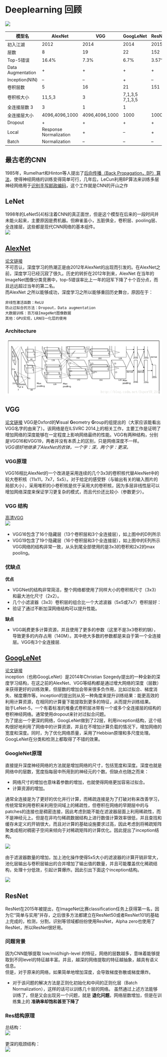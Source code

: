 # Deeplearning 回顾
![](http://7pn4yt.com1.z0.glb.clouddn.com/blog-cnn.png)

|模型名|	AlexNet|	VGG|	GoogLeNet|	ResNet
|-----|-----------|-------|-------------|-------|
|初入江湖|	2012|	2014|	2014|	2015|
|层数|	8|	19|	22|	152|
|Top-5错误|	16.4%|	7.3%|	6.7%|	3.57%|
|Data Augmentation|	+|	+|	+|	+|
|Inception(NIN)|	–|	–|	+|	–|
|卷积层数|	5|	16|	21|	151|
|卷积核大小|	11,5,3|	3|	7,1,3,5	7,1,3,5|
|全连接层数	3|	3|	1|	1|
|全连接层大小|	4096,4096,1000|	4096,4096,1000|	1000|	1000|
|Dropout|	+|	+|	+|	+|
|Local| Response Normalization|	+|	–|	+|	–|
|Batch| Normalization|	–|	–|	–|	+|
## 最古老的CNN
1985年，Rumelhart和Hinton等人提出了[后向传播（Back Propagation，BP）算法](http://www.dtic.mil/dtic/tr/fulltext/u2/a164453.pdf)，使得神经网络的训练变得简单可行，几年后，LeCun利用BP算法来训练多层神经网络用于[识别手写邮政编码](http://yann.lecun.com/exdb/publis/pdf/lecun-89e.pdf)，这个工作就是CNN的开山之作
## LeNet
1998年的LeNet5[4]标注着CNN的真正面世，但是这个模型在后来的一段时间并未能火起来，主要原因是费机器。但麻雀虽小，五脏俱全，卷积层、pooling层、全连接层，这些都是现代CNN网络的基本组件。  
![](http://7pn4yt.com1.z0.glb.clouddn.com/blog-lenet.jpg)
## [AlexNet](https://blog.csdn.net/lg1259156776/article/details/52551158)
[论文链接](http://papers.nips.cc/paper/4824-imagenet-classification-with-deep-convolutional-neural-networks.pdf)  
不可否认，深度学习的热潮正是由2012年AlexNet的出现而引发的。在AlexNet之前，深度学习已经沉寂了很久。历史的转折在2012年到来，AlexNet 在当年的ImageNet图像分类竞赛中，top-5错误率比上一年的冠军下降了十个百分点，而且远远超过当年的第二名。  
而AlexNet 之所以能够成功，深度学习之所以能够重回历史舞台，原因在于：  
```
非线性激活函数：ReLU
防止过拟合的方法：Dropout，Data augmentation
大数据训练：百万级ImageNet图像数据
其他：GPU实现，LRN归一化层的使用
```
### Architecture   

![](https://github.com/Zxl19990529/Deeplearning/blob/master/Images/Alexnet_pitcture.png)

## VGG
[论文链接](https://arxiv.org/pdf/1409.1556.pdf) 
VGG是Oxford的**V**isual **G**eometry **G**roup的组提出的（大家应该能看出VGG名字的由来了）。该网络是在ILSVRC 2014上的相关工作，主要工作是证明了增加网络的深度能够在一定程度上影响网络最终的性能。VGG有两种结构，分别是VGG16和VGG19，两者并没有本质上的区别，只是网络深度不一样。  
*VGG很好地继承了AlexNet的衣钵，一个字：深，两个字：更深。*
### VGG原理
VGG16相比AlexNet的一个改进是采用连续的几个3x3的卷积核代替AlexNet中的较大卷积核（11x11，7x7，5x5）。对于给定的感受野（与输出有关的输入图片的局部大小），采用堆积的小卷积核是优于采用大的卷积核，因为多层非线性层可以增加网络深度来保证学习更复杂的模式，而且代价还比较小（参数更少）。
### VGG 结构
[高清VGG](https://dgschwend.github.io/netscope/#/preset/vgg-16)  
![](https://d2mxuefqeaa7sj.cloudfront.net/s_8C760A111A4204FB24FFC30E04E069BD755C4EEFD62ACBA4B54BBA2A78E13E8C_1491022251600_VGGNet.png)

- VGG16包含了16个隐藏层（13个卷积层和3个全连接层），如上图中的D列所示
- VGG19包含了19个隐藏层（16个卷积层和3个全连接层），如上图中的E列所示
VGG网络的结构非常一致，从头到尾全部使用的是3x3的卷积和2x2的max pooling。
### 优缺点
**优点**
- VGGNet的结构非常简洁，整个网络都使用了同样大小的卷积核尺寸（3x3）和最大池化尺寸（2x2）。
- 几个小滤波器（3x3）卷积层的组合比一个大滤波器（5x5或7x7）卷积层好：
- 验证了通过不断加深网络结构可以提升性能。  

**缺点**
- VGG耗费更多计算资源，并且使用了更多的参数（这里不是3x3卷积的锅），导致更多的内存占用（140M）。其中绝大多数的参数都是来自于第一个全连接层。VGG有3个全连接层.
## [GoogLeNet](https://blog.csdn.net/qq_31531635/article/details/72232651)
[论文链接](https://arxiv.org/pdf/1409.4842.pdf)  
inception（也称GoogLeNet）是2014年Christian Szegedy提出的一种全新的深度学习结构，在这之前的AlexNet、VGG等结构都是通过增大网络的深度（层数）来获得更好的训练效果，但层数的增加会带来很多负作用，比如过拟合、梯度消失、梯度爆炸等。inception的提出则从另一种角度来提升训练结果：能更高效的利用计算资源，在相同的计算量下能提取到更多的特征，从而提升训练结果。  
始于LeNet-5，一个有着标准的堆叠式卷积层冰带有一个或多个全连接层的结构的卷积神经网络。通常使用dropout来针对过拟合问题。   
为了提出一个更深的网络，GoogLeNet做到了22层，利用inception结构，这个结构很好地利用了网络中的计算资源，并且在不增加计算负载的情况下，增加网络的宽度和深度。同时，为了优化网络质量，采用了Hebbian原理和多尺度处理。GoogLeNet在分类和检测上都取得了不错的效果。 

### GoogleNet原理
直接提升深度神经网络的方法就是增加网络的尺寸，包括宽度和深度。深度也就是网络中的层数，宽度指每层中所用到的神经元的个数。但缺点也随之而来：  
- 网络尺寸的增加也意味着参数的增加，也就使得网络更加容易过拟合。 
- 计算资源的增加。  

通常全连接是为了更好的优化并行计算，而稀疏连接是为了打破对称来改善学习，传统常常利用卷积来利用空间域上的稀疏性，但卷积在网络的早期层中的与patches的连接也是稠密连接，因此考虑到能不能在滤波器层面上利用稀疏性，而不是神经元上。但是在非均匀稀疏数据结构上进行数值计算效率很低，并且查找和缓存未定义的开销很大，而且对计算的基础设施要求过高，因此考虑到将稀疏矩阵聚类成相对稠密子空间来倾向于对稀疏矩阵的计算优化。因此提出了inception结构。  

![](https://images2015.cnblogs.com/blog/822124/201609/822124-20160902160437324-793316644.png)  


由于滤波器数量的增加，加上池化操作使得5x5大小的滤波器的计算开销非常大，池化层输出与卷积层输出的合并增加了输出值的数量，并且可能覆盖优化稀疏结构，处理十分低效，引起计算爆炸。因此引出下面这个inception结构。 

![](https://upload-images.jianshu.io/upload_images/8904720-e54387f99054ef49.jpg?imageMogr2/auto-orient/strip%7CimageView2/2/w/700)

## ResNet
ResNet在2015年被提出，在ImageNet比赛classification任务上获得第一名，因为它“简单与实用”并存，之后很多方法都建立在ResNet50或者ResNet101的基础上完成的，检测，分割，识别等领域都纷纷使用ResNet，Alpha zero也使用了ResNet，所以ResNet很好用。 
### 问题背景
因为CNN能够提取 low/mid/high-level 的特征，网络的层数越多，意味着能够提取到不同level的特征越丰富。并且，越深的网络提取的特征越抽象，越具有语义信息。  
但是，对于原来的网络，如果简单地增加深度，会导致梯度弥散或梯度爆炸。
- 对于该问题的解决方法是正则化初始化和中间的正则化层（Batch Normalization），这样的话可以训练几十层的网络。
虽然通过上述方法能够训练了，但是又会出现另一个问题，就是 **退化问题**，网络层数增加，但是在训练集上的 **准确率却饱和甚至下降了**
### Res结构原理
总结构：  
![](https://upload-images.jianshu.io/upload_images/4038437-cad347309409e3b5.png?imageMogr2/auto-orient/strip%7CimageView2/2/w/423)  

更深的瓶颈结构：  
![](https://upload-images.jianshu.io/upload_images/6095626-287fc59a3cd86488.png?imageMogr2/auto-orient/strip%7CimageView2/2/w/1240)